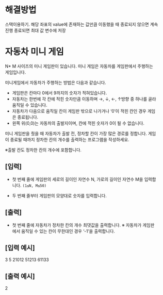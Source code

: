 # 해결방법
 스택이용하기.
 해당 좌표의 value에 존재하는 값만큼 이동했을 때 종료되지 않으면 계속 진행
    종료되면 최대 값 변수에 저장

# 자동차 미니 게임

N* M 사이즈의 미니 게임판이 있습니다. 미니 게임은 자동차를 게임판에서 주행하는 게임입니다.

미니게임에서 자동차가 주행하는 방법은 다음과 같습니다.

- 게임판은 칸마다 0에서 9까지의 숫자가 적혀있습니다.
- 자동차는 한번에 각 칸에 적힌 숫자만큼 이동하며 →, ↓, ←, ↑방향 중 하나를 골라 움직일 수 있습니다.
- 자동차가 다음으로 움직일 칸이 게임판 밖으로 나가거나 ‘0’이 적힌 칸인 경우 게임은 종료됩니다.
- 왼쪽 위(0,0)는 자동차의 출발지이며, 칸에 적힌 숫자가 0이 될 수 없습니다.

미니 게임판을 줬을 때 자동차가 출발 전, 정차할 칸이 가장 많은 경로를 정합니다. 게임이 종료될 때까지 정차한 칸의 개수를 출력하는 프로그램을 작성하세요.

※출발 칸도 정차한 칸의 개수에 포함합니다.

## [입력]
- 첫 번째 줄에 게임판의 세로의 길이인 자연수 N, 가로의 길이인 자연수 M을 입력합니다.
```(1≤N, M≤50)```

- 두 번째 줄부터 게임판의 모양대로 숫자를 입력합니다.

## [출력]
- 첫 번째 줄에 자동차가 정차한 칸의 개수 최댓값을 출력합니다.
※ 자동차가 게임판에서 움직일 수 있는 칸이 무한대인 경우 ‘-1’을 출력합니다.

## [입력 예시]
3 5
21012
51213
61133

## [출력 예시]
2